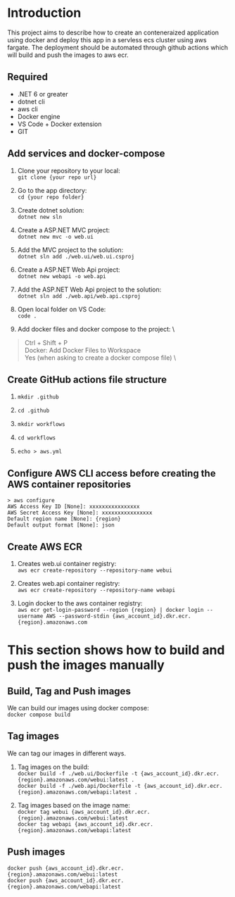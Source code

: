 # Introduction
This project aims to describe how to create an conteneraized application using docker and deploy this app in a servless ecs cluster using aws fargate. The deployment should be automated through github actions which will build and push the images to aws ecr.

## Required
- .NET 6 or greater
- dotnet cli
- aws cli
- Docker engine
- VS Code + Docker extension
- GIT

## Add services and docker-compose
1. Clone your repository to your local: \
`git clone {your repo url}`

2. Go to the app directory: \
`cd {your repo folder}`

3. Create dotnet solution: \
`dotnet new sln`

4. Create a ASP.NET MVC project: \
`dotnet new mvc -o web.ui`

5. Add the MVC project to the solution: \
`dotnet sln add ./web.ui/web.ui.csproj`

6. Create a ASP.NET Web Api project: \
`dotnet new webapi -o web.api`

7. Add the ASP.NET Web Api project to the solution: \
`dotnet sln add ./web.api/web.api.csproj`

8. Open local folder on VS Code: \
`code .`

9. Add docker files and docker compose to the project: \
> Ctrl + Shift + P \
> Docker: Add Docker Files to Workspace \
> Yes (when asking to create a docker compose file) \

## Create GitHub actions file structure
1. `mkdir .github`

2. `cd .github`

3. `mkdir workflows`

4. `cd workflows`

5. `echo > aws.yml`

## Configure AWS CLI access before creating the AWS container repositories
`> aws configure` \
`AWS Access Key ID [None]: xxxxxxxxxxxxxxxx` \
`AWS Secret Access Key [None]: xxxxxxxxxxxxxxxx` \
`Default region name [None]: {region}` \
`Default output format [None]: json`

## Create AWS ECR
1. Creates web.ui container registry: \
`aws ecr create-repository --repository-name webui`

2. Creates web.api container registry: \
`aws ecr create-repository --repository-name webapi`

3. Login docker to the aws container registry: \
`aws ecr get-login-password --region {region} | docker login --username AWS --password-stdin {aws_account_id}.dkr.ecr.{region}.amazonaws.com`

# This section shows how to build and push the images manually

## Build, Tag and Push images
We can build our images using docker compose: \
`docker compose build`

## Tag images
We can tag our images in different ways.

1. Tag images on the build: \
`docker build -f ./web.ui/Dockerfile -t {aws_account_id}.dkr.ecr.{region}.amazonaws.com/webui:latest .` \
`docker build -f ./web.api/Dockerfile -t {aws_account_id}.dkr.ecr.{region}.amazonaws.com/webapi:latest .`

2. Tag images based on the image name: \
`docker tag webui {aws_account_id}.dkr.ecr.{region}.amazonaws.com/webui:latest` \
`docker tag webapi {aws_account_id}.dkr.ecr.{region}.amazonaws.com/webapi:latest`

## Push images
`docker push {aws_account_id}.dkr.ecr.{region}.amazonaws.com/webui:latest` \
`docker push {aws_account_id}.dkr.ecr.{region}.amazonaws.com/webapi:latest`
